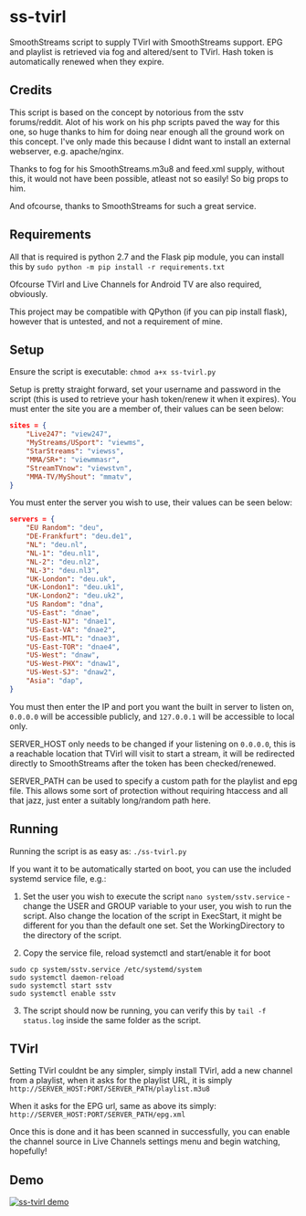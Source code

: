 # ss-tvirl
SmoothStreams script to supply TVirl with SmoothStreams support. EPG and playlist is retrieved via fog and altered/sent to TVirl. Hash token is automatically renewed when they expire.

## Credits

This script is based on the concept by notorious from the sstv forums/reddit. Alot of his work on his php scripts paved the way for this one, so huge thanks to him for doing near enough all the ground work on this concept. I've only made this because I didnt want to install an external webserver, e.g. apache/nginx.

Thanks to fog for his SmoothStreams.m3u8 and feed.xml supply, without this, it would not have been possible, atleast not so easily! So big props to him.

And ofcourse, thanks to SmoothStreams for such a great service.

## Requirements

All that is required is python 2.7 and the Flask pip module, you can install this by ```sudo python -m pip install -r requirements.txt```

Ofcourse TVirl and Live Channels for Android TV are also required, obviously.

This project may be compatible with QPython (if you can pip install flask), however that is untested, and not a requirement of mine.

## Setup

Ensure the script is executable: ```chmod a+x ss-tvirl.py```

Setup is pretty straight forward, set your username and password in the script (this is used to retrieve your hash token/renew it when it expires).
You must enter the site you are a member of, their values can be seen below:

```json
sites = {
    "Live247": "view247",
    "MyStreams/USport": "viewms",
    "StarStreams": "viewss",
    "MMA/SR+": "viewmmasr",
    "StreamTVnow": "viewstvn",
    "MMA-TV/MyShout": "mmatv",
}
```

You must enter the server you wish to use, their values can be seen below:

```json
servers = {
    "EU Random": "deu",
    "DE-Frankfurt": "deu.de1",
    "NL": "deu.nl",
    "NL-1": "deu.nl1",
    "NL-2": "deu.nl2",
    "NL-3": "deu.nl3",
    "UK-London": "deu.uk",
    "UK-London1": "deu.uk1",
    "UK-London2": "deu.uk2",
    "US Random": "dna",
    "US-East": "dnae",
    "US-East-NJ": "dnae1",
    "US-East-VA": "dnae2",
    "US-East-MTL": "dnae3",
    "US-East-TOR": "dnae4",
    "US-West": "dnaw",
    "US-West-PHX": "dnaw1",
    "US-West-SJ": "dnaw2",
    "Asia": "dap",
}
```

You must then enter the IP and port you want the built in server to listen on, ```0.0.0.0``` will be accessible publicly, and ```127.0.0.1``` will be accessible to local only.

SERVER_HOST only needs to be changed if your listening on ```0.0.0.0```, this is a reachable location that TVirl will visit to start a stream, it will be redirected directly to SmoothStreams after the token has been checked/renewed.

SERVER_PATH can be used to specify a custom path for the playlist and epg file. This allows some sort of protection without requiring htaccess and all that jazz, just enter a suitably long/random path here.

## Running

Running the script is as easy as:
```./ss-tvirl.py```

If you want it to be automatically started on boot, you can use the included systemd service file, e.g.:

1. Set the user you wish to execute the script
```nano system/sstv.service``` - change the USER and GROUP variable to your user, you wish to run the script. Also change the location of the script in ExecStart, it might be different for you than the default one set. Set the WorkingDirectory to the directory of the script.

2. Copy the service file, reload systemctl and start/enable it for boot
```
sudo cp system/sstv.service /etc/systemd/system
sudo systemctl daemon-reload 
sudo systemctl start sstv
sudo systemctl enable sstv
```

3. The script should now be running, you can verify this by ```tail -f status.log``` inside the same folder as the script.

## TVirl

Setting TVirl couldnt be any simpler, simply install TVirl, add a new channel from a playlist, when it asks for the playlist URL, it is simply ```http://SERVER_HOST:PORT/SERVER_PATH/playlist.m3u8```

When it asks for the EPG url, same as above its simply: ```http://SERVER_HOST:PORT/SERVER_PATH/epg.xml```

Once this is done and it has been scanned in successfully, you can enable the channel source in Live Channels settings menu and begin watching, hopefully!

## Demo

[![ss-tvirl demo](https://img.youtube.com/vi/Og9rjXB2C9w/0.jpg)](https://www.youtube.com/watch?v=Og9rjXB2C9w)
